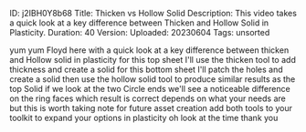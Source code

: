 ID: j2IBH0Y8b68
Title: Thicken vs Hollow Solid
Description: This video takes a quick look at a key difference between Thicken and Hollow Solid in Plasticity.
Duration: 40
Version: 
Uploaded: 20230604
Tags: unsorted

yum yum
Floyd here with a quick look at a key
difference between thicken and Hollow
solid in plasticity for this top sheet
I'll use the thicken tool to add
thickness and create a solid for this
bottom sheet I'll patch the holes and
create a solid
then use the hollow solid tool to
produce similar results as the top Solid
if we look at the two Circle ends we'll
see a noticeable difference on the ring
faces which result is correct depends on
what your needs are but this is worth
taking note for future asset creation
add both tools to your toolkit to expand
your options in plasticity oh look at
the time
thank you

